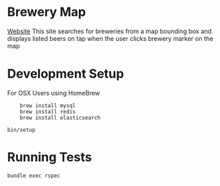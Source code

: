 # Brewery Map
[Website](http://www.tapsonmap.com)
This site searches for breweries from a map bounding box and displays listed beers on tap when the user clicks brewery marker on the map

# Development Setup
For OSX Users using HomeBrew

```
    brew install mysql
    brew install redis
    brew install elasticsearch
```
`bin/setup`

# Running Tests
`bundle exec rspec`
